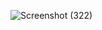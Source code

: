 ![Screenshot (322)](https://user-images.githubusercontent.com/107917296/229742990-fbca0a1c-6759-45ba-829c-59e9803d1ddb.png)
